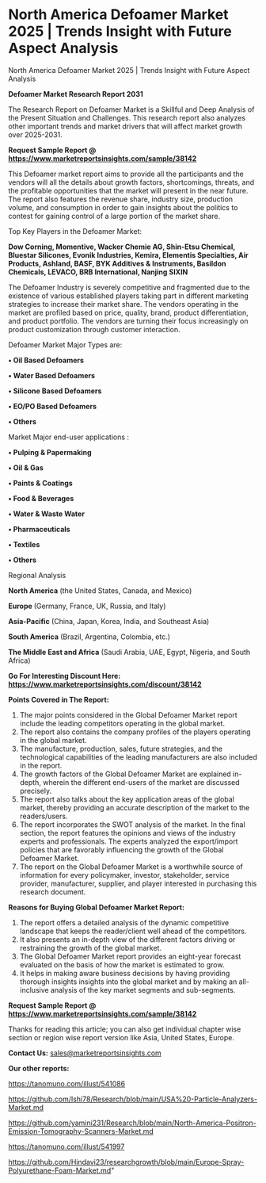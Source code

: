 # North America Defoamer Market 2025 | Trends Insight with Future Aspect Analysis
North America Defoamer Market 2025 | Trends Insight with Future Aspect Analysis

<strong>Defoamer Market Research Report 2031</strong>

The Research Report on Defoamer Market is a Skillful and Deep Analysis of the Present Situation and Challenges. This research report also analyzes other important trends and market drivers that will affect market growth over 2025-2031.

<strong>Request Sample Report @ <a href=https://www.marketreportsinsights.com/sample/38142>https://www.marketreportsinsights.com/sample/38142</a></strong>

This Defoamer market report aims to provide all the participants and the vendors will all the details about growth factors, shortcomings, threats, and the profitable opportunities that the market will present in the near future. The report also features the revenue share, industry size, production volume, and consumption in order to gain insights about the politics to contest for gaining control of a large portion of the market share.

Top Key Players in the Defoamer Market:

<strong>Dow Corning, Momentive, Wacker Chemie AG, Shin-Etsu Chemical, Bluestar Silicones, Evonik Industries, Kemira, Elementis Specialties, Air Products, Ashland, BASF, BYK Additives & Instruments, Basildon Chemicals, LEVACO, BRB International, Nanjing SIXIN</strong>

The Defoamer Industry is severely competitive and fragmented due to the existence of various established players taking part in different marketing strategies to increase their market share. The vendors operating in the market are profiled based on price, quality, brand, product differentiation, and product portfolio. The vendors are turning their focus increasingly on product customization through customer interaction.

Defoamer Market Major Types are:

<strong>•  Oil Based Defoamers

•  Water Based Defoamers

•  Silicone Based Defoamers

•  EO/PO Based Defoamers

•  Others</strong>

Market Major end-user applications :

<strong>•  Pulping & Papermaking

•  Oil & Gas

•  Paints & Coatings

•  Food & Beverages

•  Water & Waste Water

•  Pharmaceuticals

•  Textiles

•  Others</strong>

Regional Analysis

</u><strong><b>North America</b></strong> (the United States, Canada, and Mexico)

<strong><b>Europe </b></strong>(Germany, France, UK, Russia, and Italy)

<strong><b>Asia-Pacific</b></strong> (China, Japan, Korea, India, and Southeast Asia)

<strong><b>South America</b></strong> (Brazil, Argentina, Colombia, etc.)

<strong><b>The Middle East and Africa</b></strong> (Saudi Arabia, UAE, Egypt, Nigeria, and South Africa)

<strong>Go For Interesting Discount Here: <a href=https://www.marketreportsinsights.com/discount/38142>https://www.marketreportsinsights.com/discount/38142</a></strong>

<strong>Points Covered in The Report:</strong>
<ol>
  <li>The major points considered in the Global Defoamer Market report include the leading competitors operating in the global market.</li>
  <li>The report also contains the company profiles of the players operating in the global market.</li>
  <li>The manufacture, production, sales, future strategies, and the technological capabilities of the leading manufacturers are also included in the report.</li>
  <li>The growth factors of the Global Defoamer Market are explained in-depth, wherein the different end-users of the market are discussed precisely.</li>
  <li>The report also talks about the key application areas of the global market, thereby providing an accurate description of the market to the readers/users.</li>
  <li>The report incorporates the SWOT analysis of the market. In the final section, the report features the opinions and views of the industry experts and professionals. The experts analyzed the export/import policies that are favorably influencing the growth of the Global Defoamer Market.</li>
  <li>The report on the Global Defoamer Market is a worthwhile source of information for every policymaker, investor, stakeholder, service provider, manufacturer, supplier, and player interested in purchasing this research document.</li>
</ol>
<strong>Reasons for Buying Global Defoamer Market Report:</strong>

<ol>
  <li>The report offers a detailed analysis of the dynamic competitive landscape that keeps the reader/client well ahead of the competitors.</li>
  <li>It also presents an in-depth view of the different factors driving or restraining the growth of the global market.</li>
  <li>The Global Defoamer Market report provides an eight-year forecast evaluated on the basis of how the market is estimated to grow.</li>
  <li>It helps in making aware business decisions by having providing thorough insights insights into the global market and by making an all-inclusive analysis of the key market segments and sub-segments.</li>
</ol>
<strong>Request Sample Report @ <a href=https://www.marketreportsinsights.com/sample/38142>https://www.marketreportsinsights.com/sample/38142</a></strong>


Thanks for reading this article; you can also get individual chapter wise section or region wise report version like Asia, United States, Europe.

<strong>Contact Us:</strong>
sales@marketreportsinsights.com

<strong>Our other reports:</strong>

<a href=https://tanomuno.com/illust/541086>https://tanomuno.com/illust/541086</a>

<a href=https://github.com/Ishi78/Research/blob/main/USA%20-Particle-Analyzers-Market.md>https://github.com/Ishi78/Research/blob/main/USA%20-Particle-Analyzers-Market.md</a>

<a href=https://github.com/yamini231/Research/blob/main/North-America-Positron-Emission-Tomography-Scanners-Market.md>https://github.com/yamini231/Research/blob/main/North-America-Positron-Emission-Tomography-Scanners-Market.md</a>

<a href=https://tanomuno.com/illust/541997>https://tanomuno.com/illust/541997</a>

<a href=https://github.com/Hindavi23/researchgrowth/blob/main/Europe-Spray-Polyurethane-Foam-Market.md>https://github.com/Hindavi23/researchgrowth/blob/main/Europe-Spray-Polyurethane-Foam-Market.md</a>"
